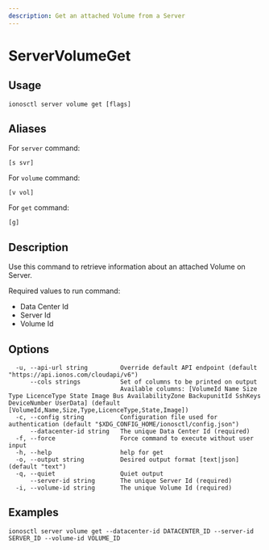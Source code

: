 ```yaml
---
description: Get an attached Volume from a Server
---
```


# ServerVolumeGet

## Usage

```text
ionosctl server volume get [flags]
```

## Aliases

For `server` command:
```text
[s svr]
```

For `volume` command:
```text
[v vol]
```

For `get` command:
```text
[g]
```

## Description

Use this command to retrieve information about an attached Volume on Server.

Required values to run command:

* Data Center Id
* Server Id
* Volume Id

## Options

```text
  -u, --api-url string         Override default API endpoint (default "https://api.ionos.com/cloudapi/v6")
      --cols strings           Set of columns to be printed on output 
                               Available columns: [VolumeId Name Size Type LicenceType State Image Bus AvailabilityZone BackupunitId SshKeys DeviceNumber UserData] (default [VolumeId,Name,Size,Type,LicenceType,State,Image])
  -c, --config string          Configuration file used for authentication (default "$XDG_CONFIG_HOME/ionosctl/config.json")
      --datacenter-id string   The unique Data Center Id (required)
  -f, --force                  Force command to execute without user input
  -h, --help                   help for get
  -o, --output string          Desired output format [text|json] (default "text")
  -q, --quiet                  Quiet output
      --server-id string       The unique Server Id (required)
  -i, --volume-id string       The unique Volume Id (required)
```

## Examples

```text
ionosctl server volume get --datacenter-id DATACENTER_ID --server-id SERVER_ID --volume-id VOLUME_ID
```

